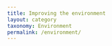 ```yaml
---
title: Improving the environment
layout: category
taxonomy: Environment
permalink: /environment/
---
```


